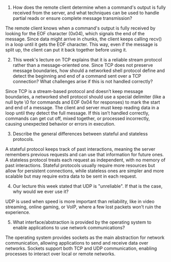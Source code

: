 1. How does the remote client determine when a command's output is fully received from the server, and what techniques can be used to handle partial reads or ensure complete message transmission?

The remote client knows when a command's output is fully received by looking for the EOF character (0x04), which signals the end of the message. Since data might arrive in chunks, the client keeps calling recv() in a loop until it gets the EOF character. This way, even if the message is split up, the client can put it back together before using it.

2. This week's lecture on TCP explains that it is a reliable stream protocol rather than a message-oriented one. Since TCP does not preserve message boundaries, how should a networked shell protocol define and detect the beginning and end of a command sent over a TCP connection? What challenges arise if this is not handled correctly?

Since TCP is a stream-based protocol and doesn’t keep message boundaries, a networked shell protocol should use a special delimiter (like a null byte \0 for commands and EOF 0x04 for responses) to mark the start and end of a message. The client and server must keep reading data in a loop until they detect the full message. If this isn’t handled correctly, commands can get cut off, mixed together, or processed incorrectly, causing unexpected behavior or errors in execution.


3. Describe the general differences between stateful and stateless protocols.

A stateful protocol keeps track of past interactions, meaning the server remembers previous requests and can use that information for future ones. A stateless protocol treats each request as independent, with no memory of past interactions. Stateful protocols usually require more resources but allow for persistent connections, while stateless ones are simpler and more scalable but may require extra data to be sent in each request.

4. Our lecture this week stated that UDP is "unreliable". If that is the case, why would we ever use it?

UDP is used when speed is more important than reliability, like in video streaming, online gaming, or VoIP, where a few lost packets won’t ruin the experience.

5. What interface/abstraction is provided by the operating system to enable applications to use network communications?

The operating system provides sockets as the main abstraction for network communication, allowing applications to send and receive data over networks. Sockets support both TCP and UDP communication, enabling processes to interact over local or remote networks.